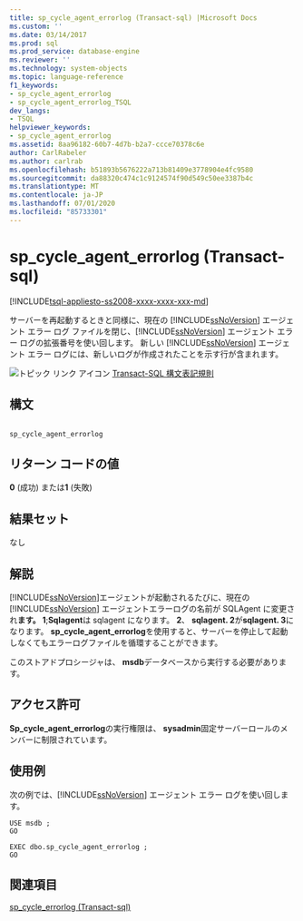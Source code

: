 ```yaml
---
title: sp_cycle_agent_errorlog (Transact-sql) |Microsoft Docs
ms.custom: ''
ms.date: 03/14/2017
ms.prod: sql
ms.prod_service: database-engine
ms.reviewer: ''
ms.technology: system-objects
ms.topic: language-reference
f1_keywords:
- sp_cycle_agent_errorlog
- sp_cycle_agent_errorlog_TSQL
dev_langs:
- TSQL
helpviewer_keywords:
- sp_cycle_agent_errorlog
ms.assetid: 8aa96182-60b7-4d7b-b2a7-ccce70378c6e
author: CarlRabeler
ms.author: carlrab
ms.openlocfilehash: b51893b5676222a713b81409e3778904e4fc9580
ms.sourcegitcommit: da88320c474c1c9124574f90d549c50ee3387b4c
ms.translationtype: MT
ms.contentlocale: ja-JP
ms.lasthandoff: 07/01/2020
ms.locfileid: "85733301"
---
```

# <a name="sp_cycle_agent_errorlog-transact-sql"></a>sp_cycle_agent_errorlog (Transact-sql)
[!INCLUDE[tsql-appliesto-ss2008-xxxx-xxxx-xxx-md](../../includes/applies-to-version/sqlserver.md)]

  サーバーを再起動するときと同様に、現在の [!INCLUDE[ssNoVersion](../../includes/ssnoversion-md.md)] エージェント エラー ログ ファイルを閉じ、[!INCLUDE[ssNoVersion](../../includes/ssnoversion-md.md)] エージェント エラー ログの拡張番号を使い回します。 新しい [!INCLUDE[ssNoVersion](../../includes/ssnoversion-md.md)] エージェント エラー ログには、新しいログが作成されたことを示す行が含まれます。  
  
 ![トピック リンク アイコン](../../database-engine/configure-windows/media/topic-link.gif "トピック リンク アイコン") [Transact-SQL 構文表記規則](../../t-sql/language-elements/transact-sql-syntax-conventions-transact-sql.md)  
  
## <a name="syntax"></a>構文  
  
```  
  
sp_cycle_agent_errorlog  
```  
  
## <a name="return-code-values"></a>リターン コードの値  
 **0** (成功) または**1** (失敗)  
  
## <a name="result-sets"></a>結果セット  
 なし  
  
## <a name="remarks"></a>解説  
 [!INCLUDE[ssNoVersion](../../includes/ssnoversion-md.md)]エージェントが起動されるたびに、現在の [!INCLUDE[ssNoVersion](../../includes/ssnoversion-md.md)] エージェントエラーログの名前が SQLAgent に変更され**ます。 1**;**Sqlagent**は sqlagent になります。 **2**、 **sqlagent. 2**が**sqlagent. 3**になります。 **sp_cycle_agent_errorlog**を使用すると、サーバーを停止して起動しなくてもエラーログファイルを循環することができます。  
  
 このストアドプロシージャは、 **msdb**データベースから実行する必要があります。  
  
## <a name="permissions"></a>アクセス許可  
 **Sp_cycle_agent_errorlog**の実行権限は、 **sysadmin**固定サーバーロールのメンバーに制限されています。  
  
## <a name="examples"></a>使用例  
 次の例では、[!INCLUDE[ssNoVersion](../../includes/ssnoversion-md.md)] エージェント エラー ログを使い回します。  
  
```  
USE msdb ;  
GO  
  
EXEC dbo.sp_cycle_agent_errorlog ;  
GO  
```  
  
## <a name="see-also"></a>関連項目  
 [sp_cycle_errorlog &#40;Transact-sql&#41;](../../relational-databases/system-stored-procedures/sp-cycle-errorlog-transact-sql.md)  
  
  
